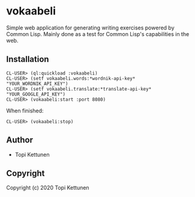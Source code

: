 # vokaabeli

Simple web application for generating writing exercises powered by Common
Lisp. Mainly done as a test for Common Lisp's capabilities in the web.

## Installation

``` common-lisp
CL-USER> (ql:quickload :vokaabeli)
CL-USER> (setf vokaabeli.words:*wordnik-api-key* "YOUR_WORDNIK_API_KEY")
CL-USER> (setf vokaabeli.translate:*translate-api-key* "YOUR_GOOGLE_API_KEY")
CL-USER> (vokaabeli:start :port 8080)
```

When finished:

``` common-lisp
CL-USER> (vokaabeli:stop)
```

## Author

* Topi Kettunen

## Copyright

Copyright (c) 2020 Topi Kettunen
